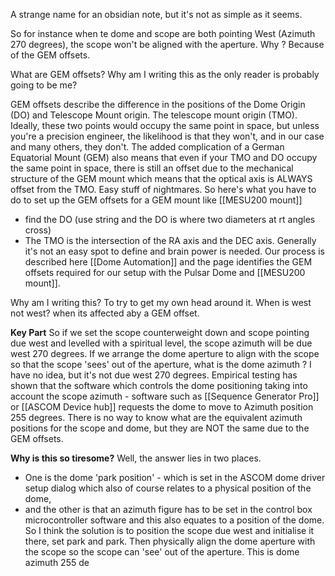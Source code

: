 A strange name for an obsidian note, but it's not as simple as it seems.

So for instance when te dome and scope are both pointing West (Azimuth 270 degrees), the scope won't be aligned with the aperture. Why ? Because of the GEM offsets.

What are GEM offsets? Why am I writing this as the only reader is probably going to be me?

GEM offsets describe the difference  in the positions of the Dome Origin (DO) and Telescope Mount origin. The telescope mount origin (TMO). Ideally, these two points would occupy the same point in space, but unless you're a precision engineer, the likelihood is that they won't, and in our case and many others, they don't. The added complication of a German Equatorial Mount (GEM) also means that even if your TMO and DO occupy the same point in space, there is still an offset due to the mechanical structure of the GEM mount which means that the optical axis is ALWAYS offset from the TMO. Easy stuff of nightmares. So here's what you have to do to set up the GEM offsets for a GEM mount like [[MESU200 mount]] 
- find the DO (use string and the DO is where two diameters at rt angles cross)
- The TMO is the intersection of the RA axis and the DEC axis. Generally it's not an easy spot to define and brain power is needed.
Our process is described here [[Dome  Automation]] and the page identifies the GEM offsets required for our setup with the Pulsar Dome and [[MESU200 mount]]. 

Why am I writing this? To try to get my own head around it. When is west not west? when its affected aby a GEM offset. 

**Key Part**
So if we set the scope counterweight down and scope pointing due west and levelled with a spiritual level, the scope azimuth will be due west 270 degrees. If we arrange the dome aperture to align with the scope so that the scope 'sees' out of the aperture, what is the dome azimuth ? I have no idea, but it's not due west 270 degrees. Empirical testing has shown that the software which controls the dome positioning taking into account the scope azimuth - software such as [[Sequence Generator Pro]] or [[ASCOM Device hub]] requests the dome to move to Azimuth position 255 degrees. There is no way to know what are the equivalent azimuth positions for the scope and dome, but they are NOT the same due to the GEM offsets.

**Why is this so tiresome?** Well, the answer lies in two places. 
- One is the dome 'park position' - which is set in the ASCOM dome driver setup dialog which also of course relates to a physical position of the dome, 
- and the other is that an azimuth figure has to be set in the control box microcontroller software and this also equates to a position of the dome.
So I think the solution is to position the scope due west and initialise it there, set park and park. Then physically align the dome aperture with the scope so the scope can 'see' out of the aperture. This is dome azimuth 255 de 



